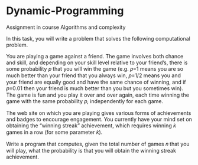 # Dynamic-Programming
Assignment in course Algorithms and complexity

In this task, you will write a problem that solves the following computational problem.

You are playing a game against a friend. The game involves both chance and skill, and depending on your skill level relative to your friend’s, there is some probability 𝑝 that you will win the game (e.g. 𝑝=1 means you are so much better than your friend that you always win, 𝑝=1/2 means you and your friend are equally good and have the same chance of winning, and if 𝑝=0.01 then your friend is much better than you but you sometimes win). The game is fun and you play it over and over again, each time winning the game with the same probability 𝑝, independently for each game.

The web site on which you are playing gives various forms of achievements and badges to encourage engagement. You currently have your mind set on obtaining the “winning streak” achievement, which requires winning 𝑘 games in a row (for some parameter 𝑘).

Write a program that computes, given the total number of games 𝑛 that you will play, what the probability is that you will obtain the winning streak achievement.
